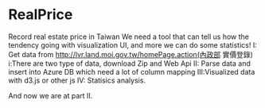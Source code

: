 # RealPrice
Record real estate price in Taiwan
We need a tool that can tell us how the tendency going with visualization UI, and more we can do some statistics!
I:  Get data from http://lvr.land.moi.gov.tw/homePage.action(內政部 實價登錄)
  i:There are two type of data, download Zip and Web Api
II: Parse data and insert into Azure DB which need a lot of column mapping
III:Visualized data with d3.js or other js
IV: Statisics analysis.

And now we are at part II.

